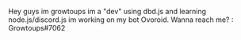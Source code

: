 Hey guys im growtoups im a "dev" using dbd.js and learning node.js/discord.js im working on my bot Ovoroid.
Wanna reach me? : Growtoups#7062
